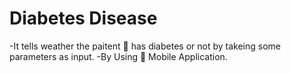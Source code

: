 # Diabetes Disease
-It tells weather the paitent 👦 has diabetes or not by takeing some parameters as input.
-By Using 📱 Mobile Application.
